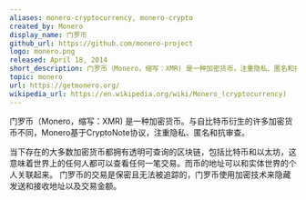 ```yaml
---
aliases: monero-cryptocurrency, monero-crypto
created_by: Monero
display_name: 门罗币
github_url: https://github.com/monero-project
logo: monero.png
released: April 18, 2014
short_description: 门罗币（Monero，缩写：XMR) 是一种加密货币，注重隐私、匿名和抗审查。
topic: monero
url: https://getmonero.org/
wikipedia_url: https://en.wikipedia.org/wiki/Monero_(cryptocurrency)
---
```

门罗币（Monero，缩写：XMR) 是一种加密货币。与自比特币衍生的许多加密货币不同，Monero基于CryptoNote协议，注重隐私、匿名和抗审查。

当下存在的大多数加密货币都拥有透明可查询的区块链，包括比特币和以太坊，这意味着世界上的任何人都可以查看任何一笔交易。而币的地址可以和实体世界的个人关联起来。
门罗币的交易是保密且无法被追踪的，门罗币使用加密技术来隐藏发送和接收地址以及交易金额。